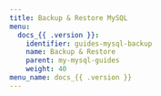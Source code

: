 ```yaml
---
title: Backup & Restore MySQL
menu:
  docs_{{ .version }}:
    identifier: guides-mysql-backup
    name: Backup & Restore
    parent: my-mysql-guides
    weight: 40
menu_name: docs_{{ .version }}
---
```

